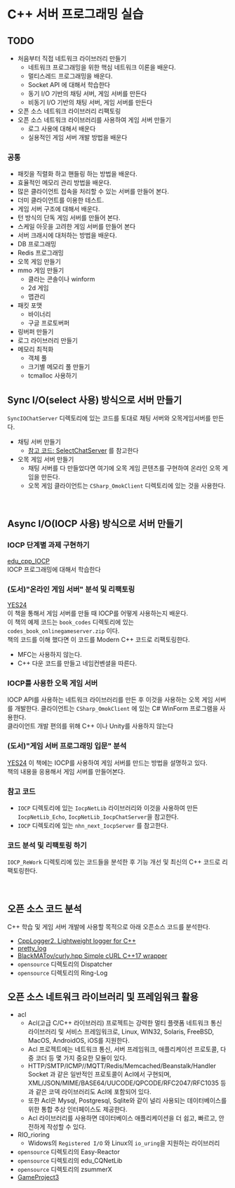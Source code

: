 # C++ 서버 프로그래밍 실습
      
## TODO
- 처음부터 직접 네트워크 라이브러리 만들기  
    - 네트워크 프로그래밍을 위한 핵심 네트워크 이론을 배운다.
	- 멀티스레드 프로그래밍을 배운다.
	- Socket API 에 대해서 학습한다 
	- 동기 I/O 기반의 채팅 서버, 게임 서버를 만든다
	- 비동기 I/O 기반의 채팅 서버, 게임 서버를 만든다
- 오픈 소스 네트워크 라이브러리 리팩토링
- 오픈 소스 네트워크 라이브러리를 사용하여 게임 서버 만들기  
    - 로그 사용에 대해서 배운다
	- 실용적인 게임 서버 개발 방법을 배운다
	
	
### 공통
- 패킷을 직렬화 하고 핸들링 하는 방법을 배운다.
- 효율적인 메모리 관리 방법을 배운다.
- 많은 클라이언트 접속을 처리할 수 있는 서버를 만들어 본다.
- 더미 클라이언트를 이용한 테스트.
- 게임 서버 구조에 대해서 배운다.
- 턴 방식의 단독 게임 서버를 만들어 본다.
- 스케일 아웃을 고려한 게임 서버를 만들어 본다
- 서버 크래시에 대처하는 방법을 배운다.
- DB 프로그래밍
- Redis 프로그래밍
- 오목 게임 만들기
- mmo 게임 만들기
    - 클라는 콘솔이나 winform 
	- 2d 게임
	- 맵관리
- 패킷 포맷
    - 바이너리
	- 구글 프로토버퍼
- 링버퍼 만들기
- 로그 라이브러리 만들기
- 메모리 최적화
    - 객체 풀
	- 크기별 메모리 풀 만들기 
	- tcmalloc 사용하기
  
    
    
## Sync I/O(select 사용) 방식으로 서버 만들기 
`SyncIOChatServer` 디렉토리에 있는 코드를 토대로 채팅 서버와 오목게임서버를 만든다.  

- 채팅 서버 만들기
    - [참고 코드: SelectChatServer](https://github.com/jacking75/edu_cpp_server_programming/tree/main/SelectChatServer ) 를 참고한다  
- 오목 게임 서버 만들기
    - 채팅 서버를 다 만들었다면 여기에 오목 게임 콘텐츠를 구현하여 온라인 오목 게임을 만든다.
	- 오목 게임 클라이언트는 `CSharp_OmokClient` 디렉토리에 있는 것을 사용한다.  
    
    
<br/>
	

## Async I/O(IOCP 사용) 방식으로 서버 만들기
  
### IOCP 단계별 과제 구현하기
[edu_cpp_IOCP](https://github.com/jacking75/edu_cpp_IOCP)   
IOCP 프로그래밍에 대해서 학습한다  
  
### (도서)"온라인 게임 서버" 분석 및 리팩토링
[YES24](http://www.yes24.com/Product/Goods/1776627 )  
이 책을 통해서 게임 서버를 만들 때 IOCP를 어떻게 사용하는지 배운다.  
이 책의 예제 코드는 `book_codes` 디렉토리에 있는 `codes_book_onlinegameserver.zip` 이다.   
책의 코드를 이해 했다면 이 코드를 Modern C++ 코드로 리팩토링한다.    
- MFC는 사용하지 않는다.
- C++ 다운 코드를 만들고 네임컨벤셜을 따른다.  
    
    
### IOCP를 사용한 오목 게임 서버 
IOCP API를 사용하는 네트워크 라이브러리를 만든 후 이것을 사용하는 오목 게임 서버를 개발한다.
클라이언트는 `CSharp_OmokClient` 에 있는 C# WinForm 프로그램을 사용한다.    
클라이언트 개발 편의를 위해 C++ 이나 Unity를 사용하지 않는다
   
   
### (도서)"게임 서버 프로그래밍 입문" 분석
[YES24](http://www.yes24.com/Product/Goods/18497117 )  이 책에는 IOCP를 사용하여 게임 서버를 만드는 방법을 설명하고 있다.  
책의 내용을 응용해서 게임 서버를 만들어본다.  
    
	
### 참고 코드
- `IOCP` 디렉토리에 있는 `IocpNetLib` 라이브러리와 이것을 사용하여 만든 `IocpNetLib_Echo`, `IocpNetLib_IocpChatServer`을 참고한다.
- `IOCP` 디렉토리에 있는 `nhn_next_IocpServer` 를 참고한다.
  
  
### 코드 분석 및 리팩토링 하기
`IOCP_ReWork` 디렉토리에 있는 코드들을 분석한 후 기능 개선 및 최신의 C++ 코드로 리팩토링한다.  

     
<br/>     
    
	
## 오픈 소스 코드 분석
C++ 학습 및 게임 서버 개발에 사용할 목적으로 아래 오픈소스 코드를 분석한다.  
  
- [CppLogger2. Lightweight logger for C++](https://github.com/emilienlemaire/CppLogger2 )
- [pretty_log](https://github.com/myyrakle/pretty_log  )
- [BlackMATov/curly.hpp  Simple cURL C++17 wrapper](https://github.com/BlackMATov/curly.hpp )  
- `opensource` 디렉토리의 Dispatcher
- `opensource` 디렉토리의 Ring-Log
  
  
## 오픈 소스 네트워크 라이브러리 및 프레임워크 활용  
- acl
    - Acl(고급 C/C++ 라이브러리) 프로젝트는 강력한 멀티 플랫폼 네트워크 통신 라이브러리 및 서비스 프레임워크로, Linux, WIN32, Solaris, FreeBSD, MacOS, AndroidOS, iOS를 지원한다.
	- Acl 프로젝트에는 네트워크 통신, 서버 프레임워크, 애플리케이션 프로토콜, 다중 코더 등 몇 가지 중요한 모듈이 있다.
	- HTTP/SMTP/ICMP//MQTT/Redis/Memcached/Beanstalk/Handler Socket 과 같은 일반적인 프로토콜이 Acl에서 구현되며, XML/JSON/MIME/BASE64/UUCODE/QPCODE/RFC2047/RFC1035 등과 같은 코덱 라이브러리도 Acl에 포함되어 있다. 
	- 또한 Acl은 Mysql, Postgresql, Sqlite와 같이 널리 사용되는 데이터베이스를 위한 통합 추상 인터페이스도 제공한다.
	- Acl 라이브러리를 사용하면 데이터베이스 애플리케이션을 더 쉽고, 빠르고, 안전하게 작성할 수 있다.
- RIO_rioring
    -  Widows의 `Registered I/O` 와 Linux의 `io_uring`을 지원하는 라이브러리
- `opensource` 디렉토리의 Easy-Reactor
- `opensource` 디렉토리의 edu_CQNetLib
- `opensource` 디렉토리의 zsummerX
- [GameProject3](https://github.com/ylmbtm/GameProject3 )